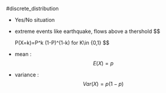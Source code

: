 #discrete_distribution
- Yes/No situation
- extreme events like earthquake, flows above a thershold
$$
 
	P(X=k)=P^k (1-P)^(1-k)
	for K\in \{0,1\}
$$
- mean : 
$$
E(X) =p
$$

- variance :
$$
Var(X)= p(1-p)
$$
